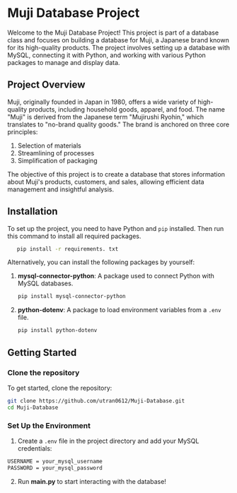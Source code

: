 # Muji Database Project

Welcome to the Muji Database Project! This project is part of a database class and focuses on building a database for Muji, a Japanese brand known for its high-quality products. The project involves setting up a database with MySQL, connecting it with Python, and working with various Python packages to manage and display data.

## Project Overview

Muji, originally founded in Japan in 1980, offers a wide variety of high-quality products, including household goods, apparel, and food. The name "Muji" is derived from the Japanese term "Mujirushi Ryohin," which translates to "no-brand quality goods." The brand is anchored on three core principles:

1. Selection of materials
2. Streamlining of processes
3. Simplification of packaging

The objective of this project is to create a database that stores information about Muji's products, customers, and sales, allowing efficient data management and insightful analysis.

## Installation

To set up the project, you need to have Python and `pip` installed. Then run this command to install all required packages.

```bash
   pip install -r requirements. txt
```

Alternatively, you can install the following packages by yourself:

1. **mysql-connector-python**: A package used to connect Python with MySQL databases.
   ```bash
   pip install mysql-connector-python
   ```
2. **python-dotenv**: A package to load environment variables from a `.env` file.
   ```bash
   pip install python-dotenv
   ```

## Getting Started

### Clone the repository

To get started, clone the repository:

```bash
git clone https://github.com/utran0612/Muji-Database.git
cd Muji-Database
```

### Set Up the Environment

1. Create a `.env` file in the project directory and add your MySQL credentials:

```bash
USERNAME = your_mysql_username
PASSWORD = your_mysql_password
```
2. Run **main.py** to start interacting with the database!
